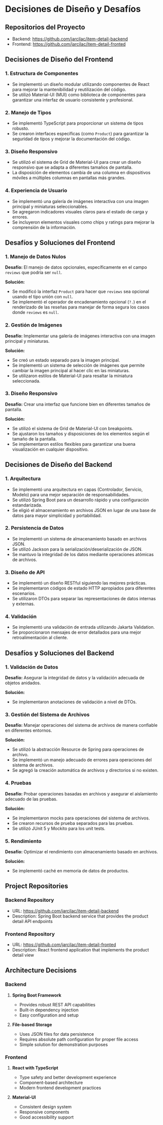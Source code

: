 # Decisiones de Diseño y Desafíos

## Repositorios del Proyecto
- Backend: https://github.com/jarcilac/item-detail-backend
- Frontend: https://github.com/jarcilac/item-detail-fronted

## Decisiones de Diseño del Frontend

### 1. Estructura de Componentes
- Se implementó un diseño modular utilizando componentes de React para mejorar la mantenibilidad y reutilización del código.
- Se utilizó Material-UI (MUI) como biblioteca de componentes para garantizar una interfaz de usuario consistente y profesional.

### 2. Manejo de Tipos
- Se implementó TypeScript para proporcionar un sistema de tipos robusto.
- Se crearon interfaces específicas (como `Product`) para garantizar la seguridad de tipos y mejorar la documentación del código.

### 3. Diseño Responsivo
- Se utilizó el sistema de Grid de Material-UI para crear un diseño responsivo que se adapta a diferentes tamaños de pantalla.
- La disposición de elementos cambia de una columna en dispositivos móviles a múltiples columnas en pantallas más grandes.

### 4. Experiencia de Usuario
- Se implementó una galería de imágenes interactiva con una imagen principal y miniaturas seleccionables.
- Se agregaron indicadores visuales claros para el estado de carga y errores.
- Se incluyeron elementos visuales como chips y ratings para mejorar la comprensión de la información.

## Desafíos y Soluciones del Frontend

### 1. Manejo de Datos Nulos
**Desafío:** El manejo de datos opcionales, específicamente en el campo `reviews` que podría ser `null`.

**Solución:** 
- Se modificó la interfaz `Product` para hacer que `reviews` sea opcional usando el tipo unión con `null`.
- Se implementó el operador de encadenamiento opcional (`?.`) en el renderizado de las reseñas para manejar de forma segura los casos donde `reviews` es `null`.

### 2. Gestión de Imágenes
**Desafío:** Implementar una galería de imágenes interactiva con una imagen principal y miniaturas.

**Solución:**
- Se creó un estado separado para la imagen principal.
- Se implementó un sistema de selección de imágenes que permite cambiar la imagen principal al hacer clic en las miniaturas.
- Se utilizaron estilos de Material-UI para resaltar la miniatura seleccionada.

### 3. Diseño Responsivo
**Desafío:** Crear una interfaz que funcione bien en diferentes tamaños de pantalla.

**Solución:**
- Se utilizó el sistema de Grid de Material-UI con breakpoints.
- Se ajustaron los tamaños y disposiciones de los elementos según el tamaño de la pantalla.
- Se implementaron estilos flexibles para garantizar una buena visualización en cualquier dispositivo.

## Decisiones de Diseño del Backend

### 1. Arquitectura
- Se implementó una arquitectura en capas (Controlador, Servicio, Modelo) para una mejor separación de responsabilidades.
- Se utilizó Spring Boot para un desarrollo rápido y una configuración estandarizada.
- Se eligió el almacenamiento en archivos JSON en lugar de una base de datos para mayor simplicidad y portabilidad.

### 2. Persistencia de Datos
- Se implementó un sistema de almacenamiento basado en archivos JSON.
- Se utilizó Jackson para la serialización/deserialización de JSON.
- Se mantuvo la integridad de los datos mediante operaciones atómicas de archivos.

### 3. Diseño de API
- Se implementó un diseño RESTful siguiendo las mejores prácticas.
- Se implementaron códigos de estado HTTP apropiados para diferentes escenarios.
- Se utilizaron DTOs para separar las representaciones de datos internas y externas.

### 4. Validación
- Se implementó una validación de entrada utilizando Jakarta Validation.
- Se proporcionaron mensajes de error detallados para una mejor retroalimentación al cliente.

## Desafíos y Soluciones del Backend

### 1. Validación de Datos
**Desafío:** Asegurar la integridad de datos y la validación adecuada de objetos anidados.

**Solución:**
- Se implementaron anotaciones de validación a nivel de DTOs.

### 3. Gestión del Sistema de Archivos
**Desafío:** Manejar operaciones del sistema de archivos de manera confiable en diferentes entornos.

**Solución:**
- Se utilizó la abstracción Resource de Spring para operaciones de archivo.
- Se implementó un manejo adecuado de errores para operaciones del sistema de archivos.
- Se agregó la creación automática de archivos y directorios si no existen.

### 4. Pruebas
**Desafío:** Probar operaciones basadas en archivos y asegurar el aislamiento adecuado de las pruebas.

**Solución:**
- Se implementaron mocks para operaciones del sistema de archivos.
- Se crearon recursos de prueba separados para las pruebas.
- Se utilizó JUnit 5 y Mockito para los unit tests.

### 5. Rendimiento
**Desafío:** Optimizar el rendimiento con almacenamiento basado en archivos.

**Solución:**
- Se implementó caché en memoria de datos de productos.

## Project Repositories

### Backend Repository
- URL: https://github.com/jarcilac/item-detail-backend
- Description: Spring Boot backend service that provides the product detail API endpoints

### Frontend Repository
- URL: https://github.com/jarcilac/item-detail-fronted
- Description: React frontend application that implements the product detail view

## Architecture Decisions

### Backend
1. **Spring Boot Framework**
   - Provides robust REST API capabilities
   - Built-in dependency injection
   - Easy configuration and setup

2. **File-based Storage**
   - Uses JSON files for data persistence
   - Requires absolute path configuration for proper file access
   - Simple solution for demonstration purposes

### Frontend
1. **React with TypeScript**
   - Type safety and better development experience
   - Component-based architecture
   - Modern frontend development practices

2. **Material-UI**
   - Consistent design system
   - Responsive components
   - Good accessibility support